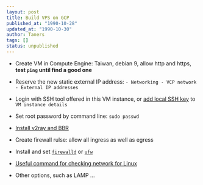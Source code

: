 ```yaml
---
layout: post
title: Build VPS on GCP
published_at: "1990-10-28"
updated_at: "1990-10-30"
author: Taners
tags: []
status: unpublished
---
```


- Create VM in Compute Engine: Taiwan, debian 9, allow http and https, **test `ping` until find a good one**
  
- Reserve the new static external IP address: `- Networking - VCP network - External IP addresses`

- Login with SSH tool offered in this VM instance, or [add local SSH key](https://tane-rs.github.io/build-a-studio/common/git-tutor.html) to `VM instance details`
  
- Set root password by command line: `sudo passwd`
  
- [Install v2ray and BBR](2019-09-16-01.md)

- Create firewall rulse: allow all ingress as well as egress

- Install and set [`firewalld`](https://www.tecmint.com/configure-firewalld-in-centos-7/) or [`ufw`](https://www.linode.com/docs/security/firewalls/configure-firewall-with-ufw/)
  
- [Useful command for checking network for Linux](2019-10-29-00.md)

- Other options, such as LAMP ... 

